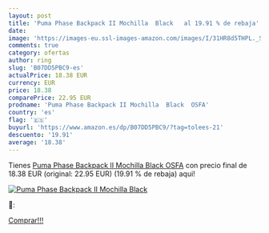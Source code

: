 ```yaml
---
layout: post
title: 'Puma Phase Backpack II Mochilla  Black   al 19.91 % de rebaja'
date: 
image: 'https://images-eu.ssl-images-amazon.com/images/I/31HR8d5THPL._SL200_.jpg'
comments: true
category: ofertas
author: ring
slug: 'B07DD5PBC9-es'
actualPrice: 18.38 EUR
currency: EUR
price: 18.38
comparePrice: 22.95 EUR
prodname: 'Puma Phase Backpack II Mochilla  Black  OSFA'
country: 'es'
flag: '🇪🇸'
buyurl: 'https://www.amazon.es/dp/B07DD5PBC9/?tag=tolees-21'
descuento: '19.91'
average: '18.38'
---
```


Tienes [Puma Phase Backpack II Mochilla  Black  OSFA](https://www.amazon.es/dp/B07DD5PBC9/?tag=tolees-21) con precio final de  18.38 EUR (original: 22.95 EUR) (19.91 %  de rebaja) aqui!

[![Puma Phase Backpack II Mochilla  Black  ](https://images-eu.ssl-images-amazon.com/images/I/31HR8d5THPL._SL200_.jpg)](https://www.amazon.es/dp/B07DD5PBC9/?tag=tolees-21)

🔎:


[Comprar!!!](https://www.amazon.es/dp/B07DD5PBC9/?tag=tolees-21)
